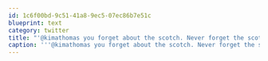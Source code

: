 ```yaml
---
id: 1c6f00bd-9c51-41a8-9ec5-07ec86b7e51c
blueprint: text
category: twitter
title: "'@kimathomas you forget about the scotch. Never forget the scotch. @dustin"
caption: '''@kimathomas you forget about the scotch. Never forget the scotch. <span class="username username_linked">@<a href="https://twitter.com/dustin" title="dustin senos">dustin</a></span>'
---
```

